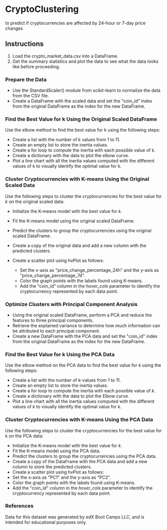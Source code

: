 # CryptoClustering

to predict if cryptocurrencies are affected by 24-hour or 7-day price changes

## Instructions

1. Load the crypto_market_data.csv into a DataFrame.
2. Get the summary statistics and plot the data to see what the data looks like before proceeding.

### Prepare the Data

* Use the StandardScaler() module from scikit-learn to normalize the data from the CSV file.
* Create a DataFrame with the scaled data and set the "coin_id" index from the original DataFrame as the index for the new DataFrame.

### Find the Best Value for k Using the Original Scaled DataFrame

Use the elbow method to find the best value for k using the following steps:

* Create a list with the number of k values from 1 to 11.
* Create an empty list to store the inertia values.
* Create a for loop to compute the inertia with each possible value of k.
* Create a dictionary with the data to plot the elbow curve.
* Plot a line chart with all the inertia values computed with the different values of k to visually identify the optimal value for k.

### Cluster Cryptocurrencies with K-means Using the Original Scaled Data

Use the following steps to cluster the cryptocurrencies for the best value for *k* on the original scaled data:

* Initialize the K-means model with the best value for *k*.
* Fit the K-means model using the original scaled DataFrame.
* Predict the clusters to group the cryptocurrencies using the original scaled DataFrame.
* Create a copy of the original data and add a new column with the predicted clusters.
* Create a scatter plot using hvPlot as follows:

  * Set the x-axis as "price_change_percentage_24h" and the y-axis as "price_change_percentage_7d".
  * Color the graph points with the labels found using K-means.
  * Add the "coin_id" column in the *hover_cols* parameter to identify the cryptocurrency represented by each data point.

### Optimize Clusters with Principal Component Analysis

* Using the original scaled DataFrame, perform a PCA and reduce the features to three principal components.
* Retrieve the explained variance to determine how much information can be attributed to each principal component.
* Create a new DataFrame with the PCA data and set the "coin_id" index from the original DataFrame as the index for the new DataFrame.

### Find the Best Value for k Using the PCA Data

Use the elbow method on the PCA data to find the best value for *k* using the following steps:

* Create a list with the number of k-values from 1 to 11.
* Create an empty list to store the inertia values.
* Create a for loop to compute the inertia with each possible value of *k*.
* Create a dictionary with the data to plot the Elbow curve.
* Plot a line chart with all the inertia values computed with the different values of *k* to visually identify the optimal value for *k*.

### Cluster Cryptocurrencies with K-means Using the PCA Data

Use the following steps to cluster the cryptocurrencies for the best value for k on the PCA data:

* Initialize the K-means model with the best value for *k*.
* Fit the K-means model using the PCA data.
* Predict the clusters to group the cryptocurrencies using the PCA data.
* Create a copy of the DataFrame with the PCA data and add a new column to store the predicted clusters.
* Create a scatter plot using hvPlot as follows:
* Set the x-axis as "PC1" and the y-axis as "PC2".
* Color the graph points with the labels found using K-means.
* Add the "coin_id" column in the *hover_cols* parameter to identify the cryptocurrency represented by each data point.

### References

Data for this dataset was generated by edX Boot Camps LLC, and is intended for educational purposes only.
